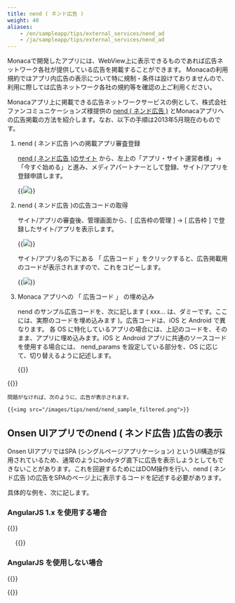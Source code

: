 ```yaml
---
title: nend ( ネンド広告 )
weight: 40
aliases: 
    - /en/sampleapp/tips/external_services/nend_ad
    - /ja/sampleapp/tips/external_services/nend_ad
---
```


Monacaで開発したアプリには、WebView上に表示できるものであれば広告ネットワーク各社が提供している広告を掲載することができます。
Monacaの利用規約ではアプリ内広告の表示について特に規制・条件は設けておりませんので、利用に際しては広告ネットワーク各社の規約等を確認の上ご利用ください。

Monacaアプリ上に掲載できる広告ネットワークサービスの例として、株式会社ファンコミュニケーションズ様提供の
[nend ( ネンド広告 )](http://nend.net/) とMonacaアプリへの広告掲載の方法を紹介します。なお、以下の手順は2013年5月現在のものです。

1. nend ( ネンド広告 )への掲載アプリ審査登録
  
    [nend ( ネンド広告 )のサイト](http://nend.net/) から、左上の「アプリ・サイト運営者様」→「今すぐ始める」と進み、メディアパートナーとして登録、サイト/アプリを登録申請します。

    {{<img src="/images/tips/nend/nend_top.png">}}

2. nend ( ネンド広告 )の広告コードの取得

    サイト/アプリの審査後、管理画面から、[ 広告枠の管理 ] → [ 広告枠 ] で登録したサイト/アプリを表示します。

    {{<img src="/images/tips/nend/nend_manage.png">}}

    サイト/アプリ名の下にある 「 広告コード 」をクリックすると、広告掲載用のコードが表示されますので、これをコピーします。

    {{<img src="/images/tips/nend/nend_code.png">}}

3. Monaca アプリへの 「 広告コード 」 の埋め込み

    nend のサンプル広告コードを、次に記します ( xxx... は、ダミーです。ここには、実際のコードを埋め込みます )。広告コードは、iOS と Android で異なります。 各 OS に特化しているアプリの場合には、上記のコードを、そのまま、アプリに埋め込みます。iOS と Android アプリに共通のソースコードを使用する場合には、 nend_params を設定している部分を、OS に応じて、切り替えるように記述します。

    {{<highlight html>}}
<head>
<meta name="viewport" content="width=device-width, height=device-height, initial-scale=1, maximum-scale=1, user-scalable=no">
<script src="components/loader.js"></script>
<script>

  var nend_params;

  //iOS/Androidアプリそれぞれに共通のコードとする場合は下記のように処理を切り分けます。
  if( monaca.isIOS ){
    nend_params = {"media":xxxx,"site":xxxxx,"spot":xxxxx,"type":x,"oriented":x}; // iOS
  }
  if( monaca.isAndroid ){
    nend_params = {"media":xxxx,"site":xxxxx,"spot":xxxxx,"type":x,"oriented":x}; // Android
  }


  //広告をタップするとそのままリンク先を開いてしまうことがありますので、その対策を記述します。
  window.addEventListener('load', function() {
    var nend_links = document.querySelectorAll('.nend_wrapper a');
    for(var i = 0; i < nend_links.length; i+=1){
      (function() {
        var href = nend_links[i].href;
        nend_links[i].href = "#";
        nend_links[i].onclick = function(){window.open(href); return false;}
      })();
    }
  });
</script>
</head>

<!--広告を貼付けたい箇所に下記のコードを記入します-->
<div class="nend_wrapper"><script src="http://js1.nend.net/js/nendAdLoader.js"></script></div>
    {{</highlight>}}

    問題がなければ、次のように、広告が表示されます。

    {{<img src="/images/tips/nend/nend_sample_filtered.png">}}

## Onsen UIアプリでのnend ( ネンド広告 )広告の表示

Onsen UIアプリではSPA (シングルページアプリケーション)
というUI構造が採用されているため、通常のようにbodyタグ直下に広告を表示しようとしてもできないことがあります。これを回避するためにはDOM操作を行い、nend ( ネンド広告 )の広告をSPAのページ上に表示するコードを記述する必要があります。

具体的な例を、次に記します。

### AngularJS 1.x を使用する場合

{{<highlight html>}}
<!-- index.html -->
<html ng-app="myApp">
　<head>
  <meta charset="utf-8">
  <meta name="viewport" content="width=device-width, initial-scale=1, maximum-scale=1, user-scalable=no">
  <script src="components/loader.js"></script>
  <link rel="stylesheet" href="components/loader.css">
  <link rel="stylesheet" href="css/style.css">
  <script>
      var nend_params = {"media":xxxx,"site":xxxx,"spot":xxxx,"type":xxxx,"oriented":xxxx};
      var app = angular.module('myApp', ['onsen']);

      app.directive('nendAdInjector', function () {
          return {
              link : function(scope, element) {
                  var nendOriginalElem = angular.element(document.querySelector('#nend_wrapper'));
                  element.replaceWith(nendOriginalElem.clone());
              }
          }
      });
    </script>
  </head>
  <body>
    <ons-navigator var="myNavigator" page="page1.html"></ons-navigator>
    <div id="nend_wrapper"><script type="text/javascript" src="http://js1.nend.net/js/nendAdLoader.js"></script></div>
  </body>
</html>

<!-- page1.html -->
<ons-page>
  <nend-ad-injector></nend-ad-injector>
</ons-page>
{{</highlight>}}

### AngularJS を使用しない場合

{{<highlight html>}}
<!-- index.html -->
<html>
  <head>
    <meta charset="utf-8">
    <meta name="viewport" content="width=device-width, initial-scale=1, maximum-scale=1, user-scalable=no">
    <script src="components/loader.js"></script>
    <link rel="stylesheet" href="components/loader.css">
    <link rel="stylesheet" href="css/style.css">
    <script>
      ons.bootstrap();
      var nend  ( ネンド広告 )_params = {"media":xxxx,"site":xxxx,"spot":xxxx,"type":xxxx,"oriented":xxxx};
      ons.ready(function() {
          var nend  ( ネンド広告 )OriginalElem = angular.element(document.querySelector('#nend  ( ネンド広告 )_wrapper'));
          var nend  ( ネンド広告 )InjectElem1 = angular.element(document.querySelector('#new_nend  ( ネンド広告 )_wrapper'));
          nend  ( ネンド広告 )InjectElem1.replaceWith(nend  ( ネンド広告 )OriginalElem.clone());
      });
    </script>
  </head>
  <body>
    <ons-navigator var="myNavigator" page="page1.html"></ons-navigator>
    <div id="nend  ( ネンド広告 )_wrapper"><script type="text/javascript" src="http://js1.nend  ( ネンド広告 ).net/js/nend  ( ネンド広告 )AdLoader.js"></script></div>
  </body>
</html>

<!-- page1.html -->
<ons-page>
  <div id="new_nend  ( ネンド広告 )_wrapper"></div>
</ons-page>
{{</highlight>}}
